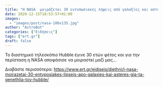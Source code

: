 ```yaml
---
title: "Η NASA  μοιράζεται 30 εντυπωσιακές λήψεις από γαλαξίες και αστέρες για τα γενέθλια..."
date: 2020-12-15T18:53:57+01:00
images:
  - "images/post/nasa-180x135.jpg"
author: "AstroBot"
categories: ["Ειδήσεις"]
tags: ["ert.gr"]
draft: false
---
```


Το διαστημικό τηλεσκόπιο Hubble έγινε 30 ετών φέτος και για την περίσταση η NASA αποφάσισε να μοιραστεί μαζί μας...

Διαβάστε περισσότερα: https://www.ert.gr/eidiseis/diethni/i-nasa-moirazetai-30-entyposiakes-lipseis-apo-galaxies-kai-asteres-gia-ta-genethlia-toy-hubble/
